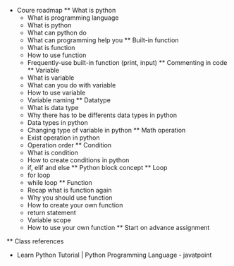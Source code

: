 * Coure roadmap
** What is python
    - What is programming language
    - What is python
    - What can python do
    - What can programming help you
** Built-in function
    - What is function
    - How to use function
    - Frequently-use built-in function (print, input)
** Commenting in code
** Variable
    - What is variable
    - What can you do with variable
    - How to use variable
    - Variable naming
** Datatype
    - What is data type
    - Why there has to be differents data types in python
    - Data types in python
    - Changing type of variable in python
** Math operation
    - Exist operation in python
    - Operation order
** Condition
    - What is condition
    - How to create conditions in python
    - if, elif and else
** Python block concept
** Loop
    - for loop
    - while loop
** Function
    - Recap what is function again
    - Why you should use function
    - How to create your own function
    - return statement
    - Variable scope
    - How to use your own function
** Start on advance assignment

** Class references
- Learn Python Tutorial | Python Programming Language - javatpoint



